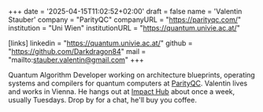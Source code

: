 +++
date = '2025-04-15T11:02:52+02:00'
draft = false
name = 'Valentin Stauber'
company = "ParityQC"
companyURL = "https://parityqc.com/"
institution = "Uni Wien"
institutionURL = "https://quantum.univie.ac.at/"

[links]
linkedin = "https://quantum.univie.ac.at/"
github = "https://github.com/Darkdragon84"
mail = "mailto:stauber.valentin@gmail.com"
+++

Quantum Algorithm Developer working on architecture blueprints, operating systems and compilers for quantum computers at [ParityQC](https://parityqc.com). Valentin lives and works in Vienna. He hangs out at [Impact Hub](https://vienna.impacthub.net/) about once a week, usually Tuesdays. Drop by for a chat, he'll buy you coffee.

